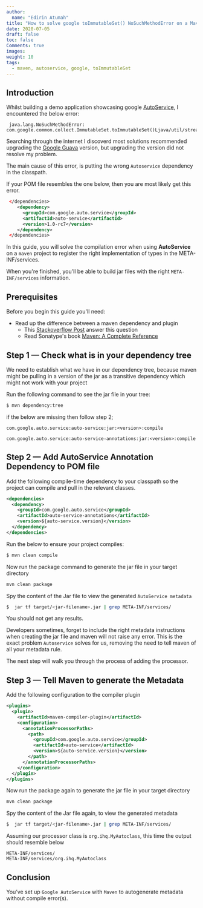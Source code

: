 ```yaml
---
author:
  name: "Edirin Atumah"
title: "How to solve google toImmutableSet() NoSuchMethodError on a Maven project"
date: 2020-07-05
draft: false
toc: false
Comments: true
images:
weight: 10
tags:
  - maven, autoservice, google, toImmutableSet
---
```


## Introduction
Whilst building a demo application showcasing google 
[AutoService](https://github.com/google/auto/tree/master/service), I encountered the below error:

```
 java.lang.NoSuchMethodError: com.google.common.collect.ImmutableSet.toImmutableSet()Ljava/util/stream/Collector;
```
Searching through the internet I discoverd most solutions recommended upgrading the [Google Guava](https://github.com/google/guava) version, but upgrading the version did not resolve my problem.

The main cause of this error, is putting the wrong `Autoservice` dependency in the classpath. 

If your POM file resembles the one below, then you are most likely get this error. 

```xml
 </dependencies>
 	<dependency>
      <groupId>com.google.auto.service</groupId>
      <artifactId>auto-service</artifactId>
      <version>1.0-rc7</version>
    </dependency>
 </dependencies>
```

In this guide, you will solve the compilation error when using **AutoService** on a `maven` project to register the right implementation of types in the META-INF/services.

When you're finished, you'll be able to build jar files with the right 
`META-INF/services` information.

## Prerequisites

Before you begin this guide you'll need:

* Read up the difference between a maven dependency and plugin
    * This [Stackoverflow Post](https://stackoverflow.com/a/26293404) answer this question
    * Read Sonatype's book [Maven: A Complete Reference](https://books.sonatype.com/mvnref-book/reference/index.html) 

## Step 1 — Check what is in your dependency tree 

We need to establish what we have in our dependency tree, because maven might be pulling in a version of the jar as a transitive dependency which might not work with your project  

Run the following command to see the jar file in your tree:

```bash
$ mvn dependency:tree

```
if the below are missing then follow step 2;

`com.google.auto.service:auto-service:jar:<version>:compile`

`com.google.auto.service:auto-service-annotations:jar:<version>:compile`

## Step 2 — Add AutoService Annotation Dependency to POM file

Add the following compile-time dependency to your classpath so the project can compile and pull in the relevant classes.

```xml
<dependencies>
  <dependency>
    <groupId>com.google.auto.service</groupId>
    <artifactId>auto-service-annotations</artifactId>
    <version>${auto-service.version}</version>
  </dependency>
</dependencies>
```
Run the below to ensure your project compiles:

```bash
$ mvn clean compile
```

Now run the package command to generate the jar file in your target directory

```bash
mvn clean package
```

Spy the content of the Jar file to view the generated `AutoService metadata`

```bash
$  jar tf target/<jar-filename>.jar | grep META-INF/services/
```

You should not get any results. 

Developers sometimes, forget to include the right metadata instructions when creating the  jar file and maven will not raise any error. 
This is the exact problem `Autoservice` solves for us, removing the need to tell maven of all your metadata rule. 

The next step will walk you through the process of adding the processor.

## Step 3 — Tell Maven to generate the Metadata

Add the following configuration to the compiler plugin

```xml
<plugins>
  <plugin>
    <artifactId>maven-compiler-plugin</artifactId>
    <configuration>
      <annotationProcessorPaths>
        <path>
          <groupId>com.google.auto.service</groupId>
          <artifactId>auto-service</artifactId>
          <version>${auto-service.version}</version>
        </path>
      </annotationProcessorPaths>
    </configuration>
  </plugin>
</plugins>
```
Now run the package again to generate the jar file in your target directory

```bash
mvn clean package
```

Spy the content of the Jar file again, to view the generated metadata

```bash
$  jar tf target/<jar-filename>.jar | grep META-INF/services/
```

Assuming our processor class is `org.ihq.MyAutoclass`, this time the output should resemble below 

```
META-INF/services/
META-INF/services/org.ihq.MyAutoclass

```

## Conclusion
You’ve set up `Google AutoService` with `Maven` to autogenerate metadata without compile error(s).